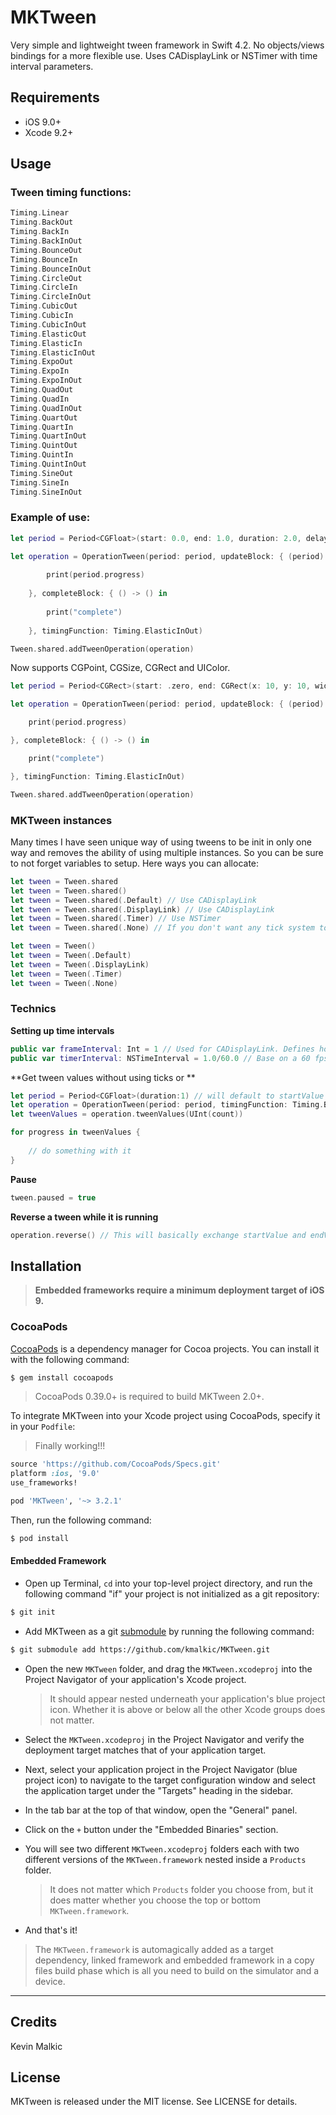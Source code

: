 # MKTween

Very simple and lightweight tween framework in Swift 4.2.
No objects/views bindings for a more flexible use.
Uses CADisplayLink or NSTimer with time interval parameters.

## Requirements
- iOS 9.0+
- Xcode 9.2+

## Usage

### Tween timing functions:

```swift
Timing.Linear
Timing.BackOut
Timing.BackIn
Timing.BackInOut
Timing.BounceOut
Timing.BounceIn
Timing.BounceInOut
Timing.CircleOut
Timing.CircleIn
Timing.CircleInOut
Timing.CubicOut
Timing.CubicIn
Timing.CubicInOut
Timing.ElasticOut
Timing.ElasticIn
Timing.ElasticInOut
Timing.ExpoOut
Timing.ExpoIn
Timing.ExpoInOut
Timing.QuadOut
Timing.QuadIn
Timing.QuadInOut
Timing.QuartOut
Timing.QuartIn
Timing.QuartInOut
Timing.QuintOut
Timing.QuintIn
Timing.QuintInOut
Timing.SineOut
Timing.SineIn
Timing.SineInOut
```

### Example of use:
```swift
let period = Period<CGFloat>(start: 0.0, end: 1.0, duration: 2.0, delay: 0.0)

let operation = OperationTween(period: period, updateBlock: { (period) -> () in
    
        print(period.progress)
    
    }, completeBlock: { () -> () in
        
        print("complete")
        
    }, timingFunction: Timing.ElasticInOut)

Tween.shared.addTweenOperation(operation)
```

Now supports CGPoint, CGSize, CGRect and UIColor.

```swift
let period = Period<CGRect>(start: .zero, end: CGRect(x: 10, y: 10, width: 100, height: 200), duration: 2.0, delay: 0.0)

let operation = OperationTween(period: period, updateBlock: { (period) -> () in

    print(period.progress)

}, completeBlock: { () -> () in

    print("complete")

}, timingFunction: Timing.ElasticInOut)

Tween.shared.addTweenOperation(operation)
```

### MKTween instances
Many times I have seen unique way of using tweens to be init in only one way and removes the ability of using multiple instances. So you can be sure to not forget variables to setup.
Here ways you can allocate:
```swift
let tween = Tween.shared
let tween = Tween.shared()
let tween = Tween.shared(.Default) // Use CADisplayLink 
let tween = Tween.shared(.DisplayLink) // Use CADisplayLink 
let tween = Tween.shared(.Timer) // Use NSTimer 
let tween = Tween.shared(.None) // If you don't want any tick system to use your own, calling update(timeStamp:) yourself

let tween = Tween()
let tween = Tween(.Default)
let tween = Tween(.DisplayLink)
let tween = Tween(.Timer)
let tween = Tween(.None)
```

### Technics
**Setting up time intervals**
```swift
public var frameInterval: Int = 1 // Used for CADisplayLink. Defines how many display frames must pass between each time the display link fires. Can check apple documentation.
public var timerInterval: NSTimeInterval = 1.0/60.0 // Base on a 60 fps rate by default.
```

**Get tween values without using ticks or **
```swift
let period = Period<CGFloat>(duration:1) // will default to startValue 0 and endValue to 1
let operation = OperationTween(period: period, timingFunction: Timing.BackInOut)
let tweenValues = operation.tweenValues(UInt(count))

for progress in tweenValues {
    
    // do something with it
}
```

**Pause**
```swift
tween.paused = true
```

**Reverse a tween while it is running**
```swift
operation.reverse() // This will basically exchange startValue and endValue, but will use the same time already progressed to animated the other side.
```

## Installation

> **Embedded frameworks require a minimum deployment target of iOS 9.**

### CocoaPods

[CocoaPods](http://cocoapods.org) is a dependency manager for Cocoa projects. You can install it with the following command:

```bash
$ gem install cocoapods
```

> CocoaPods 0.39.0+ is required to build MKTween 2.0+.

To integrate MKTween into your Xcode project using CocoaPods, specify it in your `Podfile`:

> Finally working!!!

```ruby
source 'https://github.com/CocoaPods/Specs.git'
platform :ios, '9.0'
use_frameworks!

pod 'MKTween', '~> 3.2.1'
```

Then, run the following command:

```bash
$ pod install
```

#### Embedded Framework

- Open up Terminal, `cd` into your top-level project directory, and run the following command "if" your project is not initialized as a git repository:

```bash
$ git init
```

- Add MKTween as a git [submodule](http://git-scm.com/docs/git-submodule) by running the following command:

```bash
$ git submodule add https://github.com/kmalkic/MKTween.git
```

- Open the new `MKTween` folder, and drag the `MKTween.xcodeproj` into the Project Navigator of your application's Xcode project.

    > It should appear nested underneath your application's blue project icon. Whether it is above or below all the other Xcode groups does not matter.

- Select the `MKTween.xcodeproj` in the Project Navigator and verify the deployment target matches that of your application target.
- Next, select your application project in the Project Navigator (blue project icon) to navigate to the target configuration window and select the application target under the "Targets" heading in the sidebar.
- In the tab bar at the top of that window, open the "General" panel.
- Click on the `+` button under the "Embedded Binaries" section.
- You will see two different `MKTween.xcodeproj` folders each with two different versions of the `MKTween.framework` nested inside a `Products` folder.

    > It does not matter which `Products` folder you choose from, but it does matter whether you choose the top or bottom `MKTween.framework`. 
    
- And that's it!

> The `MKTween.framework` is automagically added as a target dependency, linked framework and embedded framework in a copy files build phase which is all you need to build on the simulator and a device.

---

## Credits

Kevin Malkic

## License

MKTween is released under the MIT license. See LICENSE for details.

